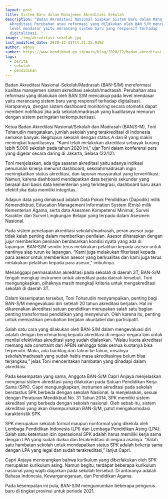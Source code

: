 ```yaml
---
layout: post
title: Sistem Baru dalam Manajemen Akreditasi Sekolah
description: "Badan Akreditasi Nasional Siapkan Sistem Baru dalam Manajemen
  Akreditasi Perubahan atau reformasi yang dilakukan oleh BAN S/M mencakup pada
  level mendasar yaitu merancang sistem baru yang responsif terhadap
  digitalisasi. "
image: /img/akreditasi-sekolah.jpg
last_modified_date: 2020-12-31T14:21:25.939Z
author: wahyu
sumber: https://www.kemdikbud.go.id/main/blog/2020/12/badan-akreditasi-nasional-siapkan-sistem-baru-dalam-manajemen-akreditasi
tags:
  - berita
  - sekolah
  - pendidikan
---
```

Badan Akreditasi Nasional-Sekolah/Madrasah (BAN-S/M) mereformasi kualitas manajemen sistem akreditasi sekolah/madrasah. Perubahan atau reformasi yang dilakukan oleh BAN S/M mencakup pada level mendasar yaitu merancang sistem baru yang responsif terhadap digitalisasi. Harapannya, dengan sistem dashboard monitoring secara otomatis dapat memberi notifikasi jika ada sekolah/madrasah yang kualitasnya menurun dengan sistem peringatan terkomputerisasi.
 
Ketua Badan Akreditasi Nasional/Sekolah dan Madrasah (BAN/S-M), Toni Toharudin mengatakan, jumlah sekolah yang terakreditasi di Indonesia semakin banyak. Begitupun sekolah dengan status A dan B yang makin meningkat kuantitasnya. “Kami telah melakukan akreditasi sebayak kurang lebih 5.000 sekolah pada tahun 2020 ini,” ujar Toni dalam konferensi pers yang digelar secara daring di Jakarta, Selasa (22/12).
 
Toni menjelaskan, ada tiga sasaran akreditasi yaitu adanya indikasi penurunan kinerja menurut dashboard, sekolah/madrasah ingin meningkatkan status akreditasi, dan laporan masyarakat yang terverifikasi. Namun, karena dashboard mendapatkan data berjenis sekunder yang berasal dari basis data kementerian yang terintegrasi, dashboard baru akan efektif jika data memiliki integritas.
 
Adapun data yang dimaksud adalah Data Pokok Pendidikan (Dapodik) milik Kemendikbud, Education Management Information System (Emis) milik Kementerian Agama, serta data Asesmen Kompetensi Minimal, Survei Karakter dan Survei Lingkungan Belajar yang terpadu dalam Asesmen Nasional.
 
Pada sistem penetapan akreditasi sekolah/madrasah, peran asesor juga tidak kalah penting dalam memberikan penilaian. Asesor diharapkan dengan jujur memberikan penilaian berdasarkan kondisi nyata yang ada di lapangan. BAN-S/M sendiri terus melakukan pelatihan kepada asesor untuk nantinya siap turun ke lapangan. “Kami juga melakukan filterisasi kepada para asesor untuk memberikan asesor yang berkualitas dan kami juga terus melakukan pelatihan kepada para asesor,” imbuhnya.
 
Menanggapi permasalahan akreditasi pada sekolah di daerah 3T, BAN-S/M tengah mengkaji instrumen untuk akreditasi pada daerah tersebut. Toni mengungkapkan, pihaknya masih mengkaji kriteria untuk mengakreditasi sekolah di daerah 3T.
 
Dalam kesempatan tersebut, Toni Toharudin menyampaikan, penting bagi BAN-S/M mengevaluasi diri setelah 20 tahun akreditasi berjalan. Hal ini dikarenakan akreditasi satuan pendidikan merupakan salah satu bagian penting transformasi pendidikan yang menyeluruh. Oleh karena itu, penting untuk memastikan perubahan berjalan akuntabel dan partisipatif.
 
Salah satu cara yang dilakukan oleh BAN-S/M dalam mengevaluasi diri adalah dengan benchmarking kepada akreditasi di negara-negara lain untuk menilai efektivitas akreditasi yang sudah dijalankan. “Walau kuota akreditasi memang ada constraint dari APBN sehingga tidak semua kuotanya bisa terpenuhi. Maka, ada backlog dari tahun ke tahun, misalnya sekolah/madrasah yang sudah habis masa akreditasinya belum bisa terjangkau,” jelas Toni menceritakan hambatan yang dihadapi dalam akreditasi.
 
Pada kesempatan yang sama, Anggota BAN-S/M Capri Anjaya menjelaskan mengenai sistem akreditasi yang dilakukan pada Satuan Pendidikan Kerja Sama (SPK). Capri mengungkapkan, instrumen akreditasi pada sekolah berstastus SPK berbeda dengan sekolah Nasional. Ia menjelaskan, sesuai dengan Peraturan Mendikbud No. 31 Tahun 2014, SPK memiliki sistem akreditasi yang berbeda dengan sekolah nasional. Oleh sebab itu, sistem akreditasi yang akan disempurnakan BAN-S/M, patut mengakomodasi karakteristik SPK.
 
SPK merupakan sekolah formal maupun nonformal yang dikelola oleh Lembaga Pendidikan Indonesia (LPI) dan Lembaga Pendidikan Asing (LPA). Salah satu ketentuan izin operasional SPK adalah harus memiliki kerja sama dengan LPA yang sudah diakui dan terakreditasi di negara asalnya. “Salah satu hambatan sekolah untuk mendapatkan status SPK adalah bekerja sama dengan LPA yang legal dan sudah terakreditasi,” lanjut Capri.
 
Capri Anjaya menerangkan bahwa kurikulum yang diberlakukan oleh SPK merupakan kurikulum asing. Namun begitu, terdapat beberapa kurikulum nasional yang wajib diajarkan pada sekolah tersebut. Di antaranya adalah Bahasa Indonesia, Kewarganegaraan, dan Pendidikan Agama.
 
Pada kesempatan ini pula, BAN-S/M mengumumkan beberapa pengurus baru di tingkat provinsi untuk periode 2021.